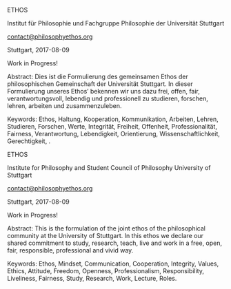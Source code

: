 ETHOS

Institut für Philosophie und Fachgruppe Philosophie der Universität Stuttgart

contact@philosophyethos.org

Stuttgart, 2017-08-09

Work in Progress!

Abstract: Dies ist die Formulierung des gemeinsamen Ethos der philosophischen Gemeinschaft der Universität Stuttgart.
In dieser Formulierung unseres Ethos’ bekennen wir uns dazu frei, offen, fair, verantwortungsvoll, lebendig und professionell zu studieren, forschen, lehren, arbeiten und zusammenzuleben.

Keywords: Ethos, Haltung, Kooperation, Kommunikation, Arbeiten, Lehren, Studieren, Forschen, Werte, Integrität, Freiheit, Offenheit, Professionalität, Fairness, Verantwortung, Lebendigkeit, Orientierung, Wissenschaftlichkeit, Gerechtigkeit, .


ETHOS

Institute for Philosophy and Student Council of Philosophy University of Stuttgart

contact@philosophyethos.org

Stuttgart, 2017-08-09

Work in Progress!

Abstract: This is the formulation of the joint ethos of the philosophical community at the University of Stuttgart. In this ethos we declare our shared commitment to study, research, teach, live and work in a free, open, fair, responsible, professional and vivid way.

Keywords: Ethos, Mindset, Communication, Cooperation, Integrity, Values, Ethics, Attitude, Freedom, Openness, Professionalism, Responsibility, Liveliness, Fairness, Study, Research, Work, Lecture, Roles.
